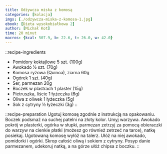 ```yaml
---
title: Odżywcza miska z komosą
categories: [kolacja]
imgs: [./odzywcza-miska-z-komosa-1.jpg]
ebook: [Dieta wysokobiałkowa 2]
author: [Michał Kot]
time: 20 minut
macros: {kcal: 507.9, b: 22.6, t: 26.0, w: 42.0}
---
```


::recipe-ingredients
- Pomidory koktajlowe 5 szt. (100g)
- Awokado ½ szt. (70g)
- Komosa ryżowa (Quinoa), ziarna 60g
- Ogórek 1 szt. (40g)
- Ser, parmezan 20g
- Boczek w plastrach 1 plaster (15g)
- Pietruszka, liście 1 łyżeczka (6g)
- Oliwa z oliwek 1 łyżeczka (5g)
- Sok z cytryny ½ łyżeczki (3g)
::

::recipe-preparation
Ugotuj komosę zgodnie z instrukcją na opakowaniu.
Boczek podsmaż na suchej patelni na złoty kolor. Umyj warzywa. Awokado pokrój w plasterki, ogórka w słupki, parmezan zetrzyj za pomocą obieraczki do warzyw na cienkie płatki (możesz go również zetrzeć na tarce), natkę posiekaj.
Ugotowaną komosę wyłóż na talerz. Ułóż na niej awokado, pomidorki i ogórki. Skrop całość oliwą i sokiem z cytryny.
Posyp danie parmezanem, udekoruj natką, a na górze ułóż chipsa z boczku.
::